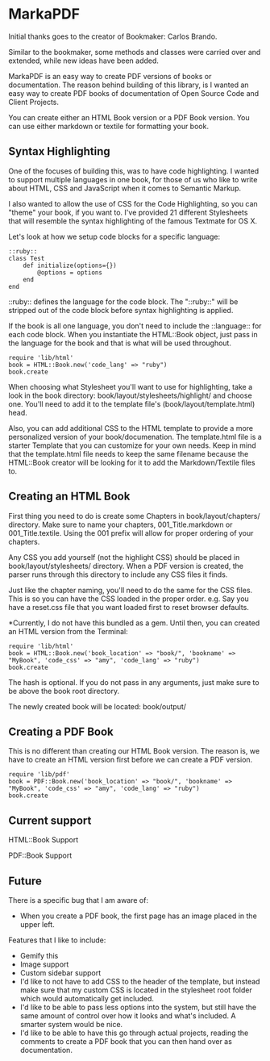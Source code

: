 # MarkaPDF

Initial thanks goes to the creator of Bookmaker: Carlos Brando.

Similar to the bookmaker, some methods and classes were carried over and extended,
while new ideas have been added.

MarkaPDF is an easy way to create PDF versions of books or documentation. The reason behind
building of this library, is I wanted an easy way to create PDF books of documentation of
Open Source Code and Client Projects. 

You can create either an HTML Book version or a PDF Book version. You can use either
markdown or textile for formatting your book.

## Syntax Highlighting

One of the focuses of building this, was to have code highlighting. I wanted to support
multiple languages in one book, for those of us who like to write about HTML, CSS and
JavaScript when it comes to Semantic Markup.

I also wanted to allow the use of CSS for the Code Highlighting, so you can "theme"
your book, if you want to. I've provided 21 different Stylesheets that will resemble
the syntax highlighting of the famous Textmate for OS X.

Let's look at how we setup code blocks for a specific language:

	::ruby::
	class Test
		def initialize(options={})
			@options = options
		end
	end

::ruby:: defines the language for the code block. The "::ruby::" will be stripped out of
the code block before syntax highlighting is applied.

If the book is all one language, you don't need to include the ::language:: for each code
block. When you instantiate the HTML::Book object, just pass in the language for the book
and that is what will be used throughout.

	require 'lib/html'
	book = HTML::Book.new('code_lang' => "ruby")
	book.create

When choosing what Stylesheet you'll want to use for highlighting, take a look in the 
book directory: book/layout/stylesheets/highlight/ and choose one. You'll need to add
it to the template file's (book/layout/template.html) head.

Also, you can add additional CSS to the HTML template to provide a more personalized
version of your book/documenation. The template.html file is a starter Template that 
you can customize for your own needs. Keep in mind that the template.html file needs
to keep the same filename because the HTML::Book creator will be looking for it to
add the Markdown/Textile files to.

## Creating an HTML Book

First thing you need to do is create some Chapters in book/layout/chapters/ directory.
Make sure to name your chapters, 001\_Title.markdown or 001\_Title.textile. Using the 001 
prefix will allow for proper ordering of your chapters.

Any CSS you add yourself (not the highlight CSS) should be placed in book/layout/stylesheets/
directory. When a PDF version is created, the parser runs through this directory
to include any CSS files it finds.

Just like the chapter naming, you'll need to do the same for the CSS files. This is so you
can have the CSS loaded in the proper order. e.g. Say you have a reset.css file that you want
loaded first to reset browser defaults.

*Currently, I do not have this bundled as a gem.
Until then, you can created an HTML version from the Terminal:

	require 'lib/html'
	book = HTML::Book.new('book_location' => "book/", 'bookname' => "MyBook", 'code_css' => "amy", 'code_lang' => "ruby")
	book.create

The hash is optional. If you do not pass in any arguments, just make sure to be above
the book root directory.

The newly created book will be located: book/output/


## Creating a PDF Book

This is no different than creating our HTML Book version. The reason is, we have to create
an HTML version first before we can create a PDF version.

	require 'lib/pdf'
	book = PDF::Book.new('book_location' => "book/", 'bookname' => "MyBook", 'code_css' => "amy", 'code_lang' => "ruby")
	book.create


## Current support

HTML::Book Support

PDF::Book Support

## Future

There is a specific bug that I am aware of:

* When you create a PDF book, the first page has an image placed in the upper left. 

Features that I like to include:

* Gemify this
* Image support
* Custom sidebar support
* I'd like to not have to add CSS to the header of the template, but instead make sure
  that my custom CSS is located in the stylesheet root folder which would automatically
  get included.
* I'd like to be able to pass less options into the system, but still have the same amount
  of control over how it looks and what's included. A smarter system would be nice.
* I'd like to be able to have this go through actual projects, reading the comments to create
  a PDF book that you can then hand over as documentation. 